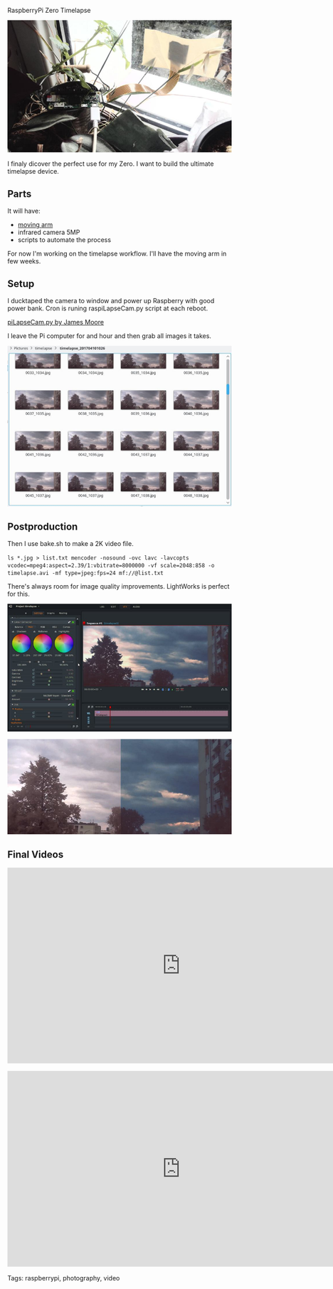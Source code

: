 RaspberryPi Zero Timelapse

![ZeroLapse](assets/zerolapse/zerolapse.jpg)

I finaly dicover the perfect use for my Zero. I want to build the ultimate timelapse device.

## Parts

It will have: 

- [moving arm](https://thepihut.com/collections/raspberry-pi-hats/products/pan-tilt-hat)
- infrared camera 5MP
- scripts to automate the process

For now I'm working on the timelapse workflow. I'll have the moving arm in few weeks.

## Setup

I ducktaped the camera to window and power up Raspberry with good power bank. Cron is runing raspiLapseCam.py script at each reboot.


[piLapseCam.py by James Moore](https://bitbucket.org/fotosyn/fotosynlabs/raw/0a5f212958637ce20f502fc579fc28338b33d87e/RaspiLapseCam/raspiLapseCam.py)


I leave the Pi computer for and hour and then grab all images it takes. 

![gallery](assets/zerolapse/gallery.jpg)


## Postproduction

Then I use bake.sh to make a 2K video file.


`ls *.jpg > list.txt
mencoder -nosound -ovc lavc -lavcopts vcodec=mpeg4:aspect=2.39/1:vbitrate=8000000 -vf scale=2048:858 -o timelapse.avi -mf type=jpeg:fps=24 mf://@list.txt`

There's always room for image quality improvements. LightWorks is perfect for this.

![LightWorks](assets/zerolapse/lightworks.jpg)

![Colors](assets/zerolapse/colors.jpg)

## Final Videos

<p><iframe src="https://player.vimeo.com/video/223028078" width="776" height="440" frameborder="0" webkitallowfullscreen mozallowfullscreen allowfullscreen></iframe></p>

<p><iframe src="https://player.vimeo.com/video/223053564" width="776" height="440" frameborder="0" webkitallowfullscreen mozallowfullscreen allowfullscreen></iframe></p>

Tags: raspberrypi, photography, video
